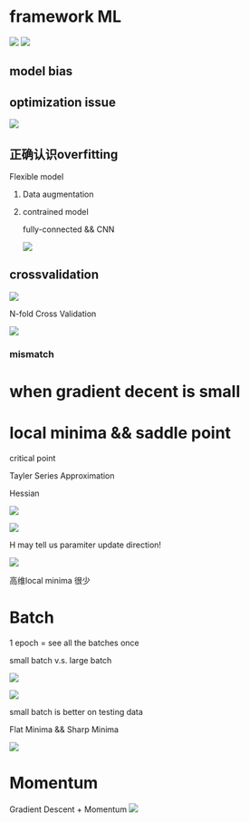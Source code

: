 # framework ML
![](framework.PNG)
![](guild.PNG)

## model bias

## optimization issue

![](optimis.PNG)

## 正确认识overfitting

Flexible model

1. Data augmentation
2. contrained model
   
    fully-connected  && CNN 

    ![](contrainedmodel.PNG) 

## crossvalidation

![](crossvalidation.PNG)    

N-fold Cross Validation

![](nfold.PNG)

### mismatch


# when gradient decent is small

# local minima && saddle point

critical point

Tayler Series Approximation

Hessian

![](Tayler.PNG)

![](Hessian.PNG)

H may tell us paramiter update direction!

![](h.PNG)

高维local minima 很少

# Batch

1 epoch = see all the batches once

small batch v.s. large batch

![](update.PNG)

![](batch&acc.PNG)

small batch is better on testing data

Flat Minima && Sharp Minima

![](LB&&SB.PNG)

# Momentum

Gradient Descent + Momentum
![](GD+M.PNG)